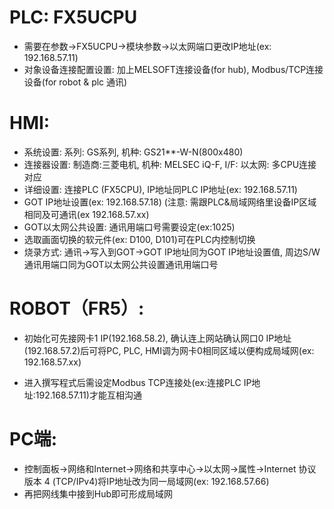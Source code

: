 # PLC: FX5UCPU
- 需要在参数->FX5UCPU->模块参数->以太网端口更改IP地址(ex: 192.168.57.11)
- 对象设备连接配置设置: 加上MELSOFT连接设备(for hub), Modbus/TCP连接设备(for robot & plc 通讯)


# HMI:
- 系统设置: 系列: GS系列, 机种: GS21**-W-N(800x480)
- 连接器设置: 制造商:三菱电机, 机种: MELSEC iQ-F, I/F: 以太网: 多CPU连接对应
- 详细设置: 连接PLC (FX5CPU), IP地址同PLC IP地址(ex: 192.168.57.11)
- GOT IP地址设置(ex: 192.168.57.18) (注意: 需跟PLC&局域网络里设备IP区域相同及可通讯(ex 192.168.57.xx)
- GOT以太网公共设置: 通讯用端口号需要设定(ex:1025)
- 选取画面切换的软元件(ex: D100, D101)可在PLC内控制切换
- 烧录方式: 通讯->写入到GOT->GOT IP地址同为GOT IP地址设置值, 周边S/W通讯用端口同为GOT以太网公共设置通讯用端口号

# ROBOT（FR5）: 
- 初始化可先接网卡1 IP(192.168.58.2), 确认连上网站确认网口0 IP地址(192.168.57.2)后可将PC, PLC, HMI调为网卡0相同区域以便构成局域网(ex: 192.168.57.xx)

- 进入撰写程式后需设定Modbus TCP连接处(ex:连接PLC IP地址:192.168.57.11)才能互相沟通


# PC端:
- 控制面板->网络和Internet->网络和共享中心->以太网->属性->Internet 协议版本 4 (TCP/IPv4)将IP地址改为同一局域网(ex: 192.168.57.66)
- 再把网线集中接到Hub即可形成局域网
